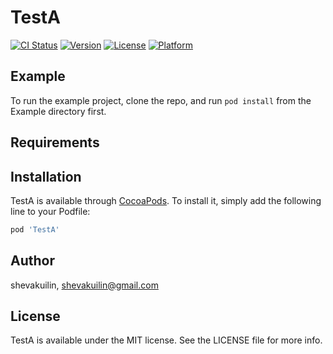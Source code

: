 # TestA

[![CI Status](https://img.shields.io/travis/shevakuilin/TestA.svg?style=flat)](https://travis-ci.org/shevakuilin/TestA)
[![Version](https://img.shields.io/cocoapods/v/TestA.svg?style=flat)](https://cocoapods.org/pods/TestA)
[![License](https://img.shields.io/cocoapods/l/TestA.svg?style=flat)](https://cocoapods.org/pods/TestA)
[![Platform](https://img.shields.io/cocoapods/p/TestA.svg?style=flat)](https://cocoapods.org/pods/TestA)

## Example

To run the example project, clone the repo, and run `pod install` from the Example directory first.

## Requirements

## Installation

TestA is available through [CocoaPods](https://cocoapods.org). To install
it, simply add the following line to your Podfile:

```ruby
pod 'TestA'
```

## Author

shevakuilin, shevakuilin@gmail.com

## License

TestA is available under the MIT license. See the LICENSE file for more info.
